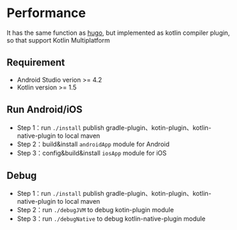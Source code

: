 Performance
===========

It has the same function as [hugo](https://github.com/JakeWharton/hugo), but implemented as kotlin compiler plugin,
so that support Kotlin Multiplatform

Requirement
-----------------
- Android Studio verion >= 4.2
- Kotlin version >= 1.5

Run Android/iOS
---------------
- Step 1：run ```./install``` publish gradle-plugin、kotin-plugin、kotlin-native-plugin to local maven
- Step 2：build&install ```androidApp``` module for Android
- Step 3：config&build&install ```iosApp``` module for iOS


Debug
------------------

- Step 1：run ```./install``` publish gradle-plugin、kotin-plugin、kotlin-native-plugin to local maven
- Step 2：run ```./debugJVM``` to debug kotin-plugin module
- Step 3：run ```./debugNative``` to debug kotlin-native-plugin module